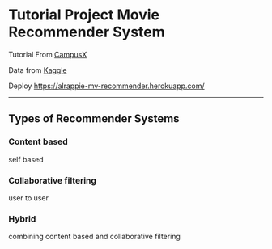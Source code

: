 # Tutorial Project Movie Recommender System

Tutorial From [CampusX](https://www.youtube.com/watch?v=1xtrIEwY_zY&list=PLKnIA16_RmvY5eP91BGPa0vXUYmIdtfPQ&index=1)

Data from [Kaggle](https://www.kaggle.com/datasets/tmdb/tmdb-movie-metadata?select=tmdb_5000_movies.csv)

Deploy https://alrappie-mv-recommender.herokuapp.com/
___

## Types of Recommender Systems

### Content based
self based

### Collaborative filtering
user to user

### Hybrid
combining content based and collaborative filtering
